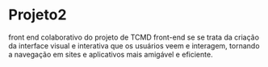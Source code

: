 # Projeto2
front end colaborativo do projeto de TCMD
front-end se se trata da criação da interface visual e interativa que os usuários veem e interagem, tornando a navegação em sites e aplicativos mais amigável e eficiente.
